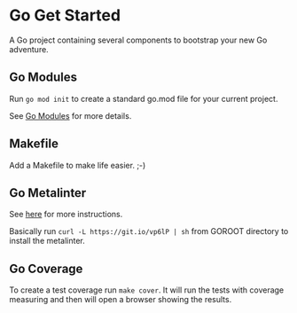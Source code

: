 # Go Get Started
A Go project containing several components to bootstrap your new Go adventure.

## Go Modules
Run `go mod init` to create a standard go.mod file for your current project.

See [Go Modules](Ihttps://golang.org/cmd/go/#hdr-Module_maintenance) for more details.

## Makefile
Add a Makefile to make life easier. ;-)

## Go Metalinter
See [here](https://github.com/alecthomas/gometalinter) for more instructions.

Basically run `curl -L https://git.io/vp6lP | sh` from GOROOT directory to install the metalinter.

## Go Coverage
To create a test coverage run `make cover`.
It will run the tests with coverage measuring and then will open a browser showing the results.
